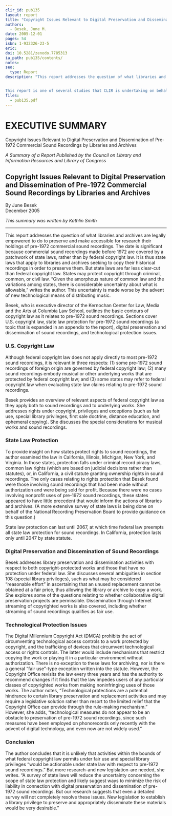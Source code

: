 ```yaml
---
clir_id: pub135
layout: report
title: "Copyright Issues Relevant to Digital Preservation and Dissemination of Pre-1972 Commercial Sound Recordings by Libraries and Archives"
authors: 
  - Besek, June M.
date: 2005-12-01
pages: 54
isbn: 1-932326-23-5
eric:
doi: 10.5281/zenodo.7785313
ia_path: pub135/contents/
notes: 
seo:
  type: Report
description: "This report addresses the question of what libraries and archives are legally empowered to do to preserve and make accessible for research their holdings of pre-1972 commercial recordings, the large aural legacy that is not protected by federal copyright. As the first in-depth analysis by a nationally known expert in copyright law, this report will also be a timely and authoritative aid to the many librarians and archivists who face decisions daily about how to establish priorities for sound preservation.


This report is one of several studies that CLIR is undertaking on behalf of the Library of Congress and the National Recording Preservation Board."
files:
  - pub135.pdf
---
```


# EXECUTIVE SUMMARY

Copyright Issues Relevant to Digital Preservation and Dissemination of Pre-1972 Commercial Sound Recordings by Libraries and Archives

_A Summary of a Report Published by the Council on Library and Information Resources and Library of Congress_

Copyright Issues Relevant to Digital Preservation and Dissemination of Pre-1972 Commercial Sound Recordings by Libraries and Archives
-------------------------------------------------------------------------------------------------------------------------------------

By June Besek  
December 2005

_This summary was written by Kathlin Smith_

* * *

This report addresses the question of what libraries and archives are legally empowered to do to preserve and make accessible for research their holdings of pre-1972 commercial sound recordings. The date is significant because commercial sound recordings made before 1972 are covered by a patchwork of state laws, rather than by federal copyright law. It is thus state laws that apply to libraries and archives seeking to copy their historical recordings in order to preserve them. But state laws are far less clear-cut than federal copyright law. States may protect copyright through criminal, common, or civil law. “Given the amorphous nature of common law and the variations among states, there is considerable uncertainty about what is allowable,” writes the author. This uncertainty is made worse by the advent of new technological means of distributing music.

Besek, who is executive director of the Kernochan Center for Law, Media and the Arts at Columbia Law School, outlines the basic contours of copyright law as it relates to pre-1972 sound recordings. Sections cover U.S. copyright law, state law protection for pre-1972 sound recordings (a topic that is expanded in an appendix to the report), digital preservation and dissemination of sound recordings, and technological protection issues.

### U.S. Copyright Law

Although federal copyright law does not apply directly to most pre-1972 sound recordings, it is relevant in three respects: (1) some pre-1972 sound recordings of foreign origin are governed by federal copyright law; (2) many sound recordings embody musical or other underlying works that are protected by federal copyright law; and (3) some states may refer to federal copyright law when evaluating state law claims relating to pre-1972 sound recordings.

Besek provides an overview of relevant aspects of federal copyright law as they apply both to sound recordings and to underlying works. She addresses rights under copyright, privileges and exceptions (such as fair use, special library privileges, first sale doctrine, distance education, and ephemeral copying). She discusses the special considerations for musical works and sound recordings.

### State Law Protection

To provide insight on how states protect rights to sound recordings, the author examined the law in California, Illinois, Michigan, New York, and Virginia. In those states, protection falls under criminal record piracy laws, common law rights (which are based on judicial decisions rather than statutes), or, in California, a civil statute granting ownership rights in sound recordings. The only cases relating to rights protection that Besek found were those involving sound recordings that had been made without authorization and were being sold for profit. Because there were no cases involving nonprofit uses of pre-1972 sound recordings, these states appeared to have little precedent that would inform the actions of libraries and archives. (A more extensive survey of state laws is being done on behalf of the National Recording Preservation Board to provide guidance on this question.)

State law protection can last until 2067, at which time federal law preempts all state law protection for sound recordings. In California, protection lasts only until 2047 by state statute.

### Digital Preservation and Dissemination of Sound Recordings

Besek addresses library preservation and dissemination activities with respect to both copyright-protected works and those that have no protection under federal law. She discusses several ambiguities in section 108 (special library privileges), such as what may be considered “reasonable effort” in ascertaining that an unused replacement cannot be obtained at a fair price, thus allowing the library or archive to copy a work. She explores some of the questions relating to whether collaborative digital preservation projects are permissible. Dissemination through Internet streaming of copyrighted works is also covered, including whether streaming of sound recordings qualifies as fair use.

### Technological Protection Issues

The Digital Millennium Copyright Act (DMCA) prohibits the act of circumventing technological access controls to a work protected by copyright, and the trafficking of devices that circumvent technological access or rights controls. The latter would include mechanisms that restrict copying the work or playing it in a particular environment without authorization. There is no exception to these laws for archiving, nor is there a general “fair use”-type exception written into the statute. However, the Copyright Office revisits the law every three years and has the authority to recommend changes if it finds that the law impedes users of any particular classes of copyrighted works from making noninfringing uses of those works. The author notes, “Technological protections are a potential hindrance to certain library preservation and replacement activities and may require a legislative solution rather than resort to the limited relief that the Copyright Office can provide through the rule-making mechanism.” However, she adds, “technological measures do not appear to be an obstacle to preservation of pre-1972 sound recordings, since such measures have been employed on phonorecords only recently with the advent of digital technology, and even now are not widely used.”

### Conclusion

The author concludes that it is unlikely that activities within the bounds of what federal copyright law permits under fair use and special library privileges “would be actionable under state law with respect to pre-1972 sound recordings.” But more research-and new legislation-are needed, she writes. “A survey of state laws will reduce the uncertainty concerning the scope of state law protection and likely suggest ways to minimize the risk of liability in connection with digital preservation and dissemination of pre-1972 sound recordings. But our research suggests that even a detailed survey will not completely resolve these issues. New legislation to establish a library privilege to preserve and appropriately disseminate these materials would be very desirable.”
